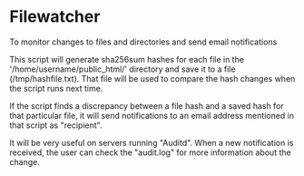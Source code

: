 # Filewatcher
To monitor changes to files and directories and send email notifications

This script will generate sha256sum hashes for each file in the '/home/username/public_html/' directory and save it to a file (/tmp/hashfile.txt). That file will be used to compare the hash changes when the script runs next time.

If the script finds a discrepancy between a file hash and a saved hash for that particular file, it will send notifications to an email address mentioned in that script as "recipient".

It will be very useful on servers running "Auditd". When a new notification is received, the user can check the "audit.log" for more information about the change.
